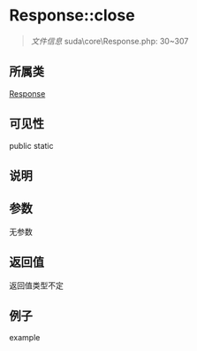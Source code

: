 # Response::close

> *文件信息* suda\core\Response.php: 30~307
## 所属类 

[Response](../Response.md)

## 可见性

  public  static
## 说明



## 参数

无参数
## 返回值
返回值类型不定
## 例子

example